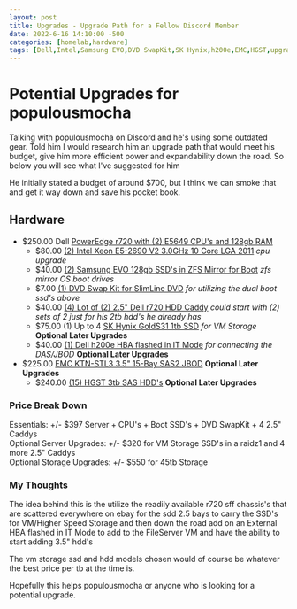```yaml
---
layout: post
title: Upgrades - Upgrade Path for a Fellow Discord Member
date: 2022-6-16 14:10:00 -500
categories: [homelab,hardware]
tags: [Dell,Intel,Samsung EVO,DVD SwapKit,SK Hynix,h200e,EMC,HGST,upgrades]
---
```


# Potential Upgrades for populousmocha

Talking with populousmocha on Discord and he\'s using some outdated gear.  Told him I would research him an upgrade path that would meet his budget, give him more efficient power and expandability down the road.  So below you will see what I\'ve suggested for him

He initially stated a budget of around $700, but I think we can smoke that and get it way down and save his pocket book.  

## Hardware
* $250.00 Dell [PowerEdge r720 with (2) E5649 CPU\'s and 128gb RAM](https://www.ebay.com/itm/115378774222)
    - $80.00 [(2) Intel Xeon E5-2690 V2 3.0GHz 10 Core LGA 2011](https://www.reddit.com/r/homelabsales/comments/uniaxf/fs_usnh_on_sale_intel_xeon_e52690_v2_30ghz_10/) *cpu upgrade*
    - $40.00 [(2) Samsung EVO 128gb SSD\'s in ZFS Mirror for Boot](https://www.ebay.com/itm/394107763341) *zfs mirror OS boot drives*
    - $7.00 [(1) DVD Swap Kit for SlimLine DVD](https://www.ebay.com/itm/313349100635) *for utilizing the dual boot ssd\'s above*
    - $40.00 [(4) Lot of (2) 2.5\" Dell r720 HDD Caddy](https://www.ebay.com/itm/175279047981) *could start with (2) sets of 2 just for his 2tb hdd\'s he already has*
    - $75.00 (1) Up to 4 [SK Hynix GoldS31 1tb SSD](https://www.reddit/com/homelabsales/) *for VM Storage* **Optional Later Upgrades**
    - $40.00 [(1) Dell h200e HBA flashed in IT Mode](https://www.ebay.com/itm/144410379778) *for connecting the DAS/JBOD* **Optional Later Upgrades**
* $225.00 [EMC KTN-STL3 3.5\" 15-Bay SAS2 JBOD](https://www.ebay.com/itm/154980724535) **Optional Later Upgrades**
    - $240.00 [(15) HGST 3tb SAS HDD\'s](https://www.reddit/com/homelabsales/) **Optional Later Upgrades**

### Price Break Down

Essentials: +/- $397 Server + CPU\'s + Boot SSD\'s + DVD SwapKit + 4 2.5\" Caddys<br>
Optional Server Upgrades: +/- $320 for VM Storage SSD\'s in a raidz1 and 4 more 2.5\" Caddys<br>
Optional Storage Upgrades: +/- $550 for 45tb Storage<br>

### My Thoughts

The idea behind this is the utilize the readily available r720 sff chassis\'s that are scattered everywhere on ebay for the sdd 2.5 bays to carry the SSD\'s for VM/Higher Speed Storage and then down the road add on an External HBA flashed in IT Mode to add to the FileServer VM and have the ability to start adding 3.5\" hdd\'s

The vm storage ssd and hdd models chosen would of course be whatever the best price per tb at the time is.

Hopefully this helps populousmocha or anyone who is looking for a potential upgrade.